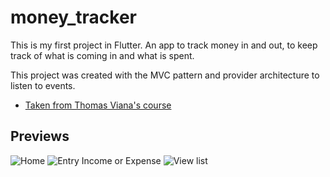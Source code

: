 # money_tracker

This is my first project in Flutter. An app to track money in and out, to keep track of what is coming in and what is spent. 

This project was created with the MVC pattern and provider architecture to listen to events.

- [Taken from Thomas Viana's course](https://www.youtube.com/watch?v=YtqmGxskJ9k&t=33315s)

## Previews

![Home](https://i.postimg.cc/F7BxHFsW/IMG-9086.png)
![Entry Income or Expense](https://i.postimg.cc/7CvMSBzS/IMG-9087.png)
![View list](https://i.postimg.cc/MnfmMknW/IMG-9091.png)

